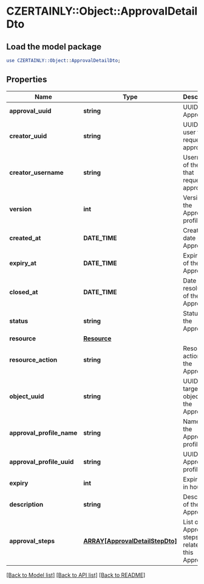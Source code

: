 # CZERTAINLY::Object::ApprovalDetailDto

## Load the model package
```perl
use CZERTAINLY::Object::ApprovalDetailDto;
```

## Properties
Name | Type | Description | Notes
------------ | ------------- | ------------- | -------------
**approval_uuid** | **string** | UUID of the Approval | 
**creator_uuid** | **string** | UUID of the user that requested approval | 
**creator_username** | **string** | Username of the user that requested approval | [optional] 
**version** | **int** | Version of the Approval profile | 
**created_at** | **DATE_TIME** | Creation date of the Approval | 
**expiry_at** | **DATE_TIME** | Expiry date of the Approval | 
**closed_at** | **DATE_TIME** | Date of resolution of the Approval | [optional] 
**status** | **string** | Status of the Approval | 
**resource** | [**Resource**](Resource.md) |  | 
**resource_action** | **string** | Resource action of the Approval | 
**object_uuid** | **string** | UUID of the target object of the Approval | 
**approval_profile_name** | **string** | Name of the Approval profile | 
**approval_profile_uuid** | **string** | UUID of the Approval profile | 
**expiry** | **int** | Expiration in hours | 
**description** | **string** | Description of the Approval | [optional] 
**approval_steps** | [**ARRAY[ApprovalDetailStepDto]**](ApprovalDetailStepDto.md) | List of Approval steps related to this Approval | 

[[Back to Model list]](../README.md#documentation-for-models) [[Back to API list]](../README.md#documentation-for-api-endpoints) [[Back to README]](../README.md)


